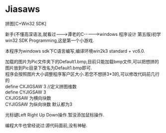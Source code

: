 # Jiasaws
拼图[C+Win32 SDK]<br/>

新手(不懂高深语法,就看过--->谭老的C----->windows 程序设计 第五版)初学win32 SDK Programming,这是第一个小游戏.<br/>

本程序为windows sdk下C语言编写,编译环境win2k3 standard + vc6.0.<br/>

加载的图片为Pic文件夹下的Default1.bmp,目前只能加载bmp文件,可以把想拼的图片放到Pic目录下改名为Default1.bmp即可.<br/>
程序会按照图片大小调整程序客户区大小.若您不想拼3*3的,可以修改代码前几行的<br/>
define CXJIGSAW 3 //定义拼图维数<br/>
define CYJIGSAW 3<br/>
CXJIGSAW 为横向块数<br/>
CYJIGSAW 为纵向块数 默认都为3<br/>


光标键Left Right Up Down操作.暂没添加鼠标操作.<br/>

编程大牛也曾经说过:源代码面前,没有神秘.<br/>



